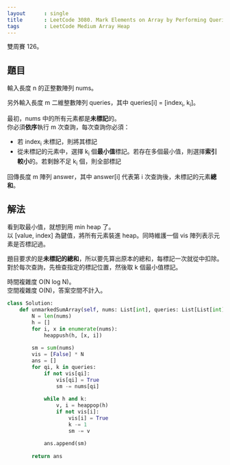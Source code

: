 ```yaml
---
layout      : single
title       : LeetCode 3080. Mark Elements on Array by Performing Queries
tags        : LeetCode Medium Array Heap
---
```

雙周賽 126。

## 題目

輸入長度 n 的正整數陣列 nums。  

另外輸入長度 m 二維整數陣列 queries，其中 queries[i] = [index<sub>i</sub>, k<sub>i</sub>]。  

最初，nums 中的所有元素都是**未標記**的。  
你必須**依序**執行 m 次查詢，每次查詢你必須：  

- 若 index<sub>i</sub> 未標記，則將其標記  
- 從未標記的元素中，選擇 k<sub>i</sub> 個**最小值**標記。若存在多個最小值，則選擇**索引較小**的。若剩餘不足 k<sub>i</sub> 個，則全部標記  

回傳長度 m 陣列 answer，其中 answer[i] 代表第 i 次查詢後，未標記的元素**總和**。  

## 解法

看到取最小值，就想到用 min heap 了。  
以 [value, index] 為鍵值，將所有元素裝進 heap。同時維護一個 vis 陣列表示元素是否標記過。  

題目要求的是**未標記的總和**，所以要先算出原本的總和，每標記一次就從中扣除。  
對於每次查詢，先檢查指定的標記位置，然後取 k 個最小值標記。  

時間複雜度 O(N log N)。  
空間複雜度 O(N)，答案空間不計入。  

```python
class Solution:
    def unmarkedSumArray(self, nums: List[int], queries: List[List[int]]) -> List[int]:
        N = len(nums)
        h = []
        for i, x in enumerate(nums):
            heappush(h, [x, i])
            
        sm = sum(nums)
        vis = [False] * N
        ans = []
        for qi, k in queries:
            if not vis[qi]:
                vis[qi] = True
                sm -= nums[qi]
            
            while h and k:
                v, i = heappop(h)
                if not vis[i]:
                    vis[i] = True
                    k -= 1
                    sm -= v
                    
            ans.append(sm)
            
        return ans
```
